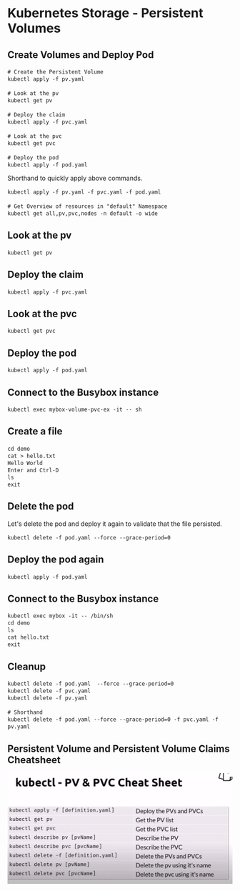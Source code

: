 # Kubernetes Storage - Persistent Volumes

## Create Volumes and Deploy Pod

    # Create the Persistent Volume
    kubectl apply -f pv.yaml

    # Look at the pv
    kubectl get pv

    # Deploy the claim
    kubectl apply -f pvc.yaml

    # Look at the pvc
    kubectl get pvc

    # Deploy the pod
    kubectl apply -f pod.yaml

Shorthand to quickly apply above commands.

    kubectl apply -f pv.yaml -f pvc.yaml -f pod.yaml

    # Get Overview of resources in "default" Namespace
    kubectl get all,pv,pvc,nodes -n default -o wide

## Look at the pv

    kubectl get pv

## Deploy the claim

    kubectl apply -f pvc.yaml

## Look at the pvc

    kubectl get pvc

## Deploy the pod

    kubectl apply -f pod.yaml

## Connect to the Busybox instance

    kubectl exec mybox-volume-pvc-ex -it -- sh

## Create a file

    cd demo
    cat > hello.txt
    Hello World
    Enter and Ctrl-D
    ls
    exit

## Delete the pod

Let's delete the pod and deploy it again to validate that the file persisted.

    kubectl delete -f pod.yaml --force --grace-period=0

## Deploy the pod again

    kubectl apply -f pod.yaml

## Connect to the Busybox instance

    kubectl exec mybox -it -- /bin/sh
    cd demo
    ls
    cat hello.txt
    exit

## Cleanup

    kubectl delete -f pod.yaml  --force --grace-period=0
    kubectl delete -f pvc.yaml
    kubectl delete -f pv.yaml

    # Shorthand
    kubectl delete -f pod.yaml --force --grace-period=0 -f pvc.yaml -f pv.yaml

## Persistent Volume and Persistent Volume Claims Cheatsheet

![alt text](image.png)
